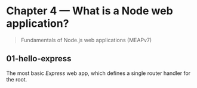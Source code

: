# Chapter 4 &mdash; What is a Node web application?
>  Fundamentals of Node.js web applications (MEAPv7)

## 01-hello-express
The most basic *Express* web app, which defines a single router handler for the root.

